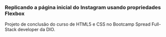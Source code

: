 ### Replicando a página inicial do Instagram usando propriedades Flexbox ###

Projeto de conclusão do curso de HTML5 e CSS no Bootcamp Spread Full-Stack developer da DIO. 